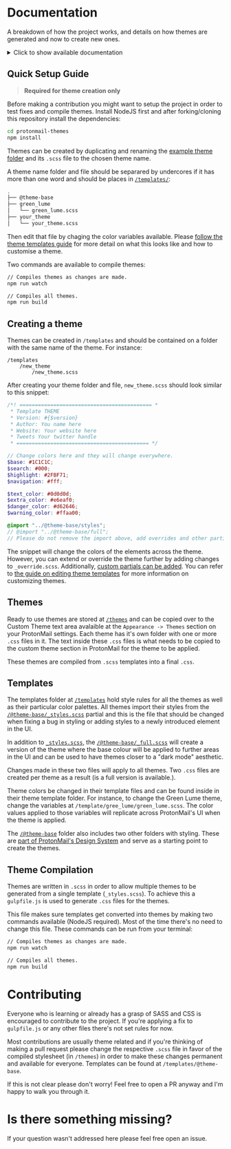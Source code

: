 # Documentation

A  breakdown of how the project works, and details on how themes are generated and now to create new ones.

<details>
<summary>Click to show available documentation</summary>

- [Documentation](#documentation)
  - [Quick Setup Guide](#quick-setup-guide)
  - [Creating a theme](#creating-a-theme)
  - [Themes](#themes)
  - [Templates](#templates)
  - [Theme Compilation](#theme-compilation)
  - [Contributing](#contributing)
  - [Is there something missing?](#is-there-something-missing)
- [Project's README](../README.md)
- [Theme Template Guide](./theme-template-guide.md)
- [Theme Versioning](./theme-versioning.md)
</details>

## Quick Setup Guide
> **Required for theme creation only**

Before making a contribution you might want to setup the project in order to test fixes and compile themes. Install NodeJS first and after forking/cloning this repository install the dependencies:

```bash
cd protonmail-themes
npm install
```

Themes can be created by duplicating and renaming the [example theme folder](../templates/theme_example) and its `.scss` file to the chosen theme name. 

A theme name folder and file should be separared by undercores if it has more than one word and should be places in [`/templates/`](../templates):

```bash
.
├── @theme-base
├── green_lume
│   └── green_lume.scss
├── your_theme
│   └── your_theme.scss
```

Then edit that file by chaging the color variables available. Please [follow the theme templates guide](./theme-templates-guide.md) for more detail on what this looks like and how to customise a theme.

Two commands are available to compile themes:

```bash
// Compiles themes as changes are made.
npm run watch

// Compiles all themes.
npm run build
```

## Creating a theme

Themes can be created in `/templates` and should be contained on a folder with the same name of the theme. For instance:
```
/templates
    /new_theme
        /new_theme.scss
```

After creating your theme folder and file, `new_theme.scss` should look similar to this snippet:
```scss
/*! =========================================== *
 * Template THEME
 * Version: #{$version}
 * Author: You name here
 * Website: Your website here
 * Tweets Your twitter handle
 * =========================================== */

// Change colors here and they will change everywhere.
$base: #1C1C1C;
$search: #000;
$highlight: #2FBF71;
$navigation: #fff;

$text_color: #0d0d0d;
$extra_color: #e6eaf0;
$danger_color: #d62646;
$warning_color: #ffaa00;

@import "../@theme-base/styles";
// @import "../@theme-base/full";
// Please do not remove the import above, add overrides and other partials below this line.
```

The snippet will change the colors of the elements across the theme. However, you can extend or override the theme further by adding changes to `_override.scss`. Additionally, [custom partials can be added](https://sass-lang.com/guide). You can refer to [the guide on editing theme templates](./theme-templates-guide.md) for more information on customizing themes.

## Themes
Ready to use themes are stored at [`/themes`](../themes) and can be copied over to the Custom Theme text area avalaible at the `Appearance -> Themes` section on your ProtonMail settings. Each theme has it's own folder with one or more `.css` files in it. The text inside these `.css` files is what needs to be copied to the custom theme section in ProtonMail for the theme to be applied.

These themes are compiled  from `.scss` templates into a final `.css`.

## Templates
The templates folder at [`/templates`](../templates) hold style rules for all the themes as well as their particular color palettes. All themes import their styles from the [`/@theme-base/_styles.scss`](../templates/@theme-base/_styles.scss) partial and this is the file that should be changed when fixing a bug in styling or adding styles to a newly introduced element in the UI.

In addition to [`_styles.scss`](../templates/@theme-base/_styles.scss), the [`/@theme-base/_full.scss`](../templates/@theme-base/_full.scss) will create a version of the theme where the base colour will be applied to further areas in the UI and can be used to have themes closer to a "dark mode" aesthetic.

Changes made in these two files will apply to all themes. Two `.css` files are created per theme as a result (is a full version is available.).

Theme colors be changed in their template files and can be found inside in their theme template folder. For instance, to change the Green Lume theme, change the variables at `/template/gree_lume/green_lume.scss`. The color values applied to those variables will replicate across ProtonMail's UI when the theme is applied.

The [`/@theme-base`](../templates/@theme-base/) folder also includes two other folders with styling. These are [part of ProtonMail's Design System](https://github.com/ProtonMail/design-system/tree/master/_sass) and serve as a starting point to create the themes.  

## Theme Compilation

Themes are written in `.scss` in order to allow multiple themes to be generated from a single template (`_styles.scss`). To achieve this a `gulpfile.js` is used to generate `.css` files for the themes.

This file makes sure templates get converted into themes by making two commands available (NodeJS required). Most of the time there's no need to change this file. These commands can be run from your terminal:

```bash
// Compiles themes as changes are made.
npm run watch

// Compiles all themes.
npm run build
```

# Contributing
Everyone who is learning or already has a grasp of SASS and CSS is encouraged to contribute to the project. If you're applying a fix to `gulpfile.js` or any other files there's not set rules for now. 

Most contributions are usually theme related and if you're thinking of making a pull request please change the respective `.scss` file in favor of the compiled stylesheet (in `/themes`) in order to make these changes permanent and available for everyone. Templates can be found at `/templates/@theme-base`.

If this is not clear please don't worry! Feel free to open a PR anyway and I'm happy to walk you through it.

# Is there something missing?
If your question wasn't addressed here please feel free open an issue.